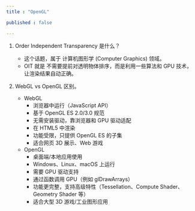 ```yaml
---
title : "OpenGL"

published : false

---
```


1. Order Independent Transparency 是什么？

    - 这个话题，属于 计算机图形学 (Computer Graphics) 领域。
    - OIT 就是 不需要提前对透明物体排序，而是利用一些算法和 GPU 技术，让渲染结果自动正确。
2. WebGL vs OpenGL 区别。
    - WebGL
	    - 浏览器中运行（JavaScript API）
	    - 基于 OpenGL ES 2.0/3.0 规范
	    - 无需安装驱动，靠浏览器和 GPU 驱动适配
        - 在 HTML5 <canvas> 中渲染
        - 功能受限，只提供 OpenGL ES 的子集
        - 适合网页 3D 展示、Web 游戏
    - OpenGL
		- 桌面端/本地应用使用
	    - Windows、Linux、macOS 上运行
	    - 需要 GPU 驱动支持
        - 通过函数调用 GPU（例如 glDrawArrays）
        - 功能更完整，支持高级特性（Tessellation、Compute Shader、Geometry Shader 等）
        - 适合大型 3D 游戏/工业图形应用